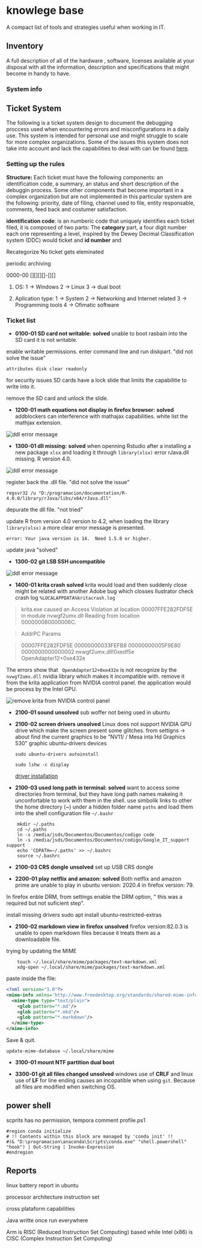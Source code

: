 # knowlege base
A compact list of tools and strategies useful when working in IT.

## Inventory 
A full description of all of the hardware , software, licenses available at your disposal with all the information, description and specifications that might become in handy to have.

### System info



## Ticket System
The following is a ticket system design to document the debugging proccess used when encountering errors and misconfigurations in a daily use. This system is intended for personal use and might struggle to scale for more complex organizations. Some of the issues this system does not take into account and lack the capabilities to deal with can be found [here]().

### Setting up the rules
__Structure:__ Each ticket must have the following components: an identification code, a summary, an status and short description of the debuggin process. Some other components that become important in a complex organization but are not implemented in this particular system are the following: priority, date of filing, channel used to file, entity responsable, comments, feed back and costumer satisfaction.    

__identification code__: is an numberic code that uniquely identifies each ticket filed, it is composed of two parts: The __category__ part, a four digit number each one  representing a level, inspired by the Dewey Decimal Classification system (DDC) would ticket and __id number__ and 

Recategorize 
No ticket gets eleminated 


periodic archiving 

0000-00
[][][][]-[][]


1. OS:
1 -> Windows
2 -> Linux
3 -> dual boot

2. Aplication type:
1 -> System 
2 -> Networking and Internet related
3 -> Programming tools
4 -> Ofimatic software 





### Ticket list

* __0100-01 SD card not writable:__ __solved__ unable to boot rasbain into the SD card it is not writable.

enable writable permissions. enter command line and run diskpart.  "did not solve the issue"

    attributes disk clear readonly

for security issues SD cards have a lock slide that limits the capabilitie to write into it. 

remove the SD card and unlock the slide.

* __1200-01 math equations not display in firefox browser:__ __solved__ addblockers can interference with mathajax capabilities. white list the mathjax extension.

![ddl error message](./media/images/tickets/ticket-1200-01-allow-mathjax-privacyBadger.png)



* __1300-01 dll missing:__ __solved__ when openning Rstudio after a installing a new package ```xlsx``` and loading it through  ```library(xlsx)``` error rJava.dll missing. R version 4.0. 

![ddl error message](./media/images/tickets/ticket-1400-01-dll-library-missing.png)

register back the .dll file.  "did not solve the issue" 
    
    regsvr32 /u "D:/programacion/documentation/R-4.0.0/library/rJava/libs/x64/rJava.dll"

depurate the dll file. "not tried"

update R from version 4.0 version to 4.2, when loading the library   ```library(xlsx)``` a more clear error message is presented.
    
    error: Your java version is 14.  Need 1.5.0 or higher.

update java  "solved"

* __1300-02 git LSB SSH uncompatible__ 


![ddl error message](./media/images/tickets/ticket-1300-03-git-LSB-SSH-uncompatible.png)


* __1400-01 krita crash__ __solved__ krita would load and then suddenly close might be related with another Adobe bug which closses Ilustrator
check crash log 
`%LOCALAPPDATA%kritacrash.log`


> krita.exe caused an Access Violation at location 00007FFE282FDF5E in module nvwgf2umx.dll Reading from location 000000080000006C.

>AddrPC           Params

> 00007FFE282FDF5E 00000000033FEFB8 00000000005F9E80 0000000000000002  nvwgf2umx.dll!0xedf5e OpenAdapter12+0xe432e

The errors show that ` OpenAdapter12+0xe432e` is not recognize by the `nvwgf2umx.dll`  nvidia library which makes it incompatible with. remove it from the  krita application from NVIDIA control panel. the application would be process by the Intel GPU.

![remove krita from NVIDIA control panel ](./media/images/tickets/ticket-130001-remove-krita-nvidia.png)
 

* __2100-01 sound__ __unsolved__ sub woffer not being used in ubuntu

* __2100-02 screen drivers__ __unsolved__
 Linux does not support NVIDIA GPU drive which make the screen present some glitches.
 from settigns -> about find the current graphics to be "NV11/ / Mesa inta Hd Graphics 530" graphic 
    ubuntu-drivers devices
    ```
    sudo ubuntu-drivers autoinstall

    sudo lshw -c display
    ```

    [driver installation](https://www.linuxbabe.com/ubuntu/install-nvidia-driver-ubuntu-18-04)

* __2100-03 used long path in terminal:__ __solved__ want to access some directories from terminal, but they have long path names makeing it unconfortable to work with them in the shell. 
use simbolik links to other the home directory (~) under a hidden folder name `paths` and load them into the shell configuration file `~/.bashr` 

``` 
    mkdir ~/.paths
    cd ~/.paths
    ln -s /media/jsds/Documentos/Documentos/codigo code
    ln -s /media/jsds/Documentos/Documentos/codigo/Google_IT_support support
    echo 'CDPATH=~/.paths' >> ~/.bashrc
    source ~/.bashrc
``` 

* __2100-03 CRS dongle__ __unsolved__ set up USB CRS dongle

* __2200-01 play netflix and amazon:__  __solved__ Both netflix and amazon prime are unable to play in ubuntu version: 2020.4 in firefox  version: 79.

In firefox enble DRM, from settings enable the DRM option, " this was a required but not suficient step".

install missing drivers
    sudo apt install ubuntu-restricted-extras

* __2100-02 markdown view in firefox__ __unsolved__ firefox version:82.0.3 is unable to open markdown files because it treats them as a downloadable file. 

trying by updating the MIME 
```
    touch ~/.local/share/mime/packages/text-markdown.xml
    xdg-open ~/.local/share/mime/packages/text-markdown.xml
```
paste inside the file:

```XML
<?xml version="1.0"?>
<mime-info xmlns='http://www.freedesktop.org/standards/shared-mime-info'>
  <mime-type type="text/plain">
    <glob pattern="*.md"/>
    <glob pattern="*.mkd"/>
    <glob pattern="*.markdown"/>
  </mime-type>
</mime-info>
```

Save & quit.
``` 
update-mime-database ~/.local/share/mime
```

* __3100-01 mount NTF partition dual boot__

* __3300-01 git all files changed__ __unsolved__  windows use of __CRLF__ and linux use of __LF__  for line ending causes an incopatible when using ```git```. Because all files are modified when switching OS.


## power shell
scprits has no permission, tempora comment profile.ps1

```
#region conda initialize
# !! Contents within this block are managed by 'conda init' !!
#(& "D:\programacion\anaconda\Scripts\conda.exe" "shell.powershell" "hook") | Out-String | Invoke-Expression
#endregion

```


## Reports



linux
battery report in ubuntu


processor architecture
instruction set

cross plataform capabilities 

Java writte once run everywhere

Arm is RISC (Reduced Instruction Set Computing) based while Intel (x86) is CISC (Complex Instruction Set Computing)